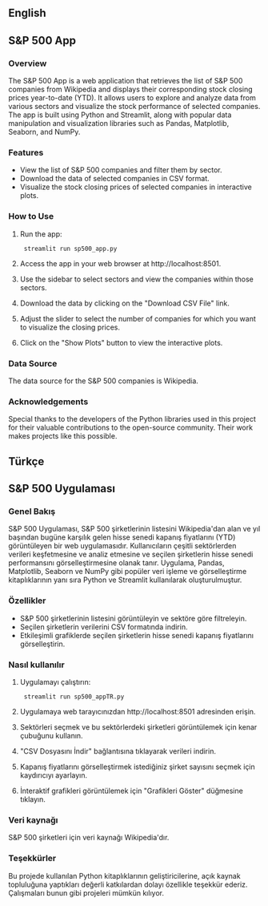 ## English
## S&P 500 App

### Overview

The S&P 500 App is a web application that retrieves the list of S&P 500 companies from Wikipedia and displays their corresponding stock closing prices year-to-date (YTD). It allows users to explore and analyze data from various sectors and visualize the stock performance of selected companies. The app is built using Python and Streamlit, along with popular data manipulation and visualization libraries such as Pandas, Matplotlib, Seaborn, and NumPy.

### Features
- View the list of S&P 500 companies and filter them by sector.
- Download the data of selected companies in CSV format.
- Visualize the stock closing prices of selected companies in interactive plots.

### How to Use

1. Run the app:

		streamlit run sp500_app.py

3. Access the app in your web browser at http://localhost:8501.

4. Use the sidebar to select sectors and view the companies within those sectors.

5. Download the data by clicking on the "Download CSV File" link.

6. Adjust the slider to select the number of companies for which you want to visualize the closing prices.

7. Click on the "Show Plots" button to view the interactive plots.

### Data Source
The data source for the S&P 500 companies is Wikipedia.

### Acknowledgements
Special thanks to the developers of the Python libraries used in this project for their valuable contributions to the open-source community. Their work makes projects like this possible.


## Türkçe
## S&P 500 Uygulaması

### Genel Bakış

S&P 500 Uygulaması, S&P 500 şirketlerinin listesini Wikipedia'dan alan ve yıl başından bugüne karşılık gelen hisse senedi kapanış fiyatlarını (YTD) görüntüleyen bir web uygulamasıdır. Kullanıcıların çeşitli sektörlerden verileri keşfetmesine ve analiz etmesine ve seçilen şirketlerin hisse senedi performansını görselleştirmesine olanak tanır. Uygulama, Pandas, Matplotlib, Seaborn ve NumPy gibi popüler veri işleme ve görselleştirme kitaplıklarının yanı sıra Python ve Streamlit kullanılarak oluşturulmuştur.

### Özellikler
- S&P 500 şirketlerinin listesini görüntüleyin ve sektöre göre filtreleyin.
- Seçilen şirketlerin verilerini CSV formatında indirin.
- Etkileşimli grafiklerde seçilen şirketlerin hisse senedi kapanış fiyatlarını görselleştirin.

### Nasıl kullanılır

1. Uygulamayı çalıştırın:

		streamlit run sp500_appTR.py

3. Uygulamaya web tarayıcınızdan http://localhost:8501 adresinden erişin.

4. Sektörleri seçmek ve bu sektörlerdeki şirketleri görüntülemek için kenar çubuğunu kullanın.

5. "CSV Dosyasını İndir" bağlantısına tıklayarak verileri indirin.

6. Kapanış fiyatlarını görselleştirmek istediğiniz şirket sayısını seçmek için kaydırıcıyı ayarlayın.

7. İnteraktif grafikleri görüntülemek için "Grafikleri Göster" düğmesine tıklayın.

### Veri kaynağı
S&P 500 şirketleri için veri kaynağı Wikipedia'dır.

### Teşekkürler
Bu projede kullanılan Python kitaplıklarının geliştiricilerine, açık kaynak topluluğuna yaptıkları değerli katkılardan dolayı özellikle teşekkür ederiz. Çalışmaları bunun gibi projeleri mümkün kılıyor.
